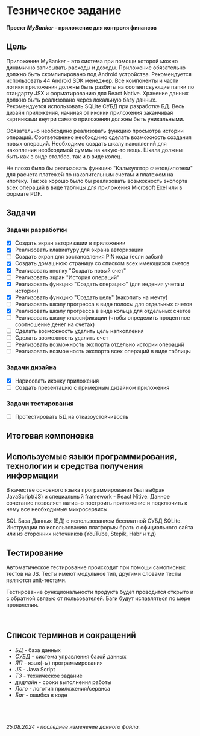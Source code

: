 # Тезническое задание

#### Проект _MyBanker_ - приложение для контроля финансов

## Цель

Приложение MyBanker - это система при помощи которой можно динамично записывать расходы и доходы. Приложение обязательно должно быть скомпилировано под Android устройства. Рекомендуется использовать 44 Android SDK менеджер. Все компоненты и части логики приложения должны быть разбиты на соответсвующие папки по стандарту JSX и форматированию для React Native. Хранение данных должно быть реализовано через локальную базу данных. Рекомендуется использовать SQLite СУБД при разработке БД. Весь дизайн приложения, начиная от иконки приложения заканчивая картинками внутри самого приложения должны быть уникальными.

Обязательно необходино реализовать функцию просмотра истории операций. Соответсвенно необходимо сделать возможность создания новых операций. Необходимо создать шкалу накоплений для накопления необходимой суммы на какую-то вещь. Шкала должны быть как в виде столбов, так и в виде колец.

Не плохо было бы реализовать функцию "Калькулятор счетов/ипотеки" для расчета платежей по накопительным счетам и платежом на ипотеку. Так же хорошо было бы реализовать возможность экспорта всех операций в виде таблицы для приложения Microsoft Exel или в формате PDF.

## Задачи

### **Задачи разработки**

- [x] Создать экран авторизации в приложении
- [x] Реализовать клавиатуру для экрана авторизации
- [ ] Создать экран для востановления PIN кода (если забыл)
- [x] Создать домашнюю страницу со списком всех имеющихся счетов
- [x] Реализовать кнопку "Создать новый счет"
- [ ] Реализовать экран "История операций"
- [x] Реализовать функцию "Создать операцию" (для ведения учета и истории)
- [x] Реализовать функцию "Создать цель" (накопить на мечту)
- [ ] Реализовать шкалу прогресса в виде полосы для отдельных счетов
- [x] Реализовать шкалу прогресса в виде кольца для отдельных счетов
- [ ] Реализовать шкалу классификации (чтобы определить процентное соотношение денег на счетах)
- [ ] Сделать возможность удалить цель напкопления
- [ ] Сделать возможность удалить счет
- [ ] Реализовать возможность экспорта отдельно истории операций
- [ ] Реализовать возможность экспорта всех операций в виде таблицы

### **Задачи дизайна**

- [x] Нарисовать иконку приложения
- [ ] Создать презентацию с примерным дизайном приложения

### **Задачи тестирования**

- [ ] Протестировать БД на отказоустойчивость

## Итоговая компоновка

## Используемые языки программирования, технологии и средства получения информации

В качестве основного языка программирования был выбран JavaScript(JS) и специальный framework - React Nitive. Данное сочетание позволяет нативно построить приложение и подключить к нему все необходимые микросервисы.

SQL База Данных (БД) с использованием бесплатной СУБД SQLite. Инструкции по использованию платформы брать с официального сайта или из сторонних источников (YouTube, Stepik, Habr и т.д)

## Тестирование

Автоматическое тестирование происходит при помощи самописных тестов на JS. Тесты имеют модульное тип, другими словами тесты являются unit-тестами.

Тестирование функциональности продукта будет проводится открыто и с обратной связью от пользователей. Баги будут испавляться по мере проявления.

<br>

## Список терминов и сокращений

- _БД_ - база данных
- _СУБД_ - система управления базой данных
- _ЯП_ - язык(-ы) программирования
- _JS_ - Java Script
- _ТЗ_ - техническое задание
- _дедлайн_ - сроки выполнения работы
- _Лого_ - логотип приложения/сервиса
- _Баг_ - ошибка в коде

<br><br>

###### 25.08.2024 - последнее изменение данного файла.
